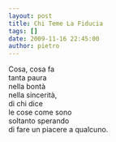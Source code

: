 ```yaml
---
layout: post
title: Chi Teme La Fiducia
tags: []
date: 2009-11-16 22:45:00
author: pietro
---
```

Cosa, cosa fa<br/>tanta paura<br/>nella bontà<br/>nella sincerità,<br/>di chi dice<br/>le cose come sono<br/>soltanto sperando<br/>di fare un piacere a qualcuno.
